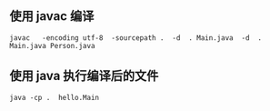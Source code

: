 ## 使用 javac 编译 

```shell
javac   -encoding utf-8  -sourcepath .  -d  . Main.java  -d  . Main.java Person.java
```

## 使用 java 执行编译后的文件 

```shell
java -cp .  hello.Main
```